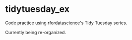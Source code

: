 # tidytuesday_ex
Code practice using rfordatascience's Tidy Tuesday series.

Currently being re-organized.
